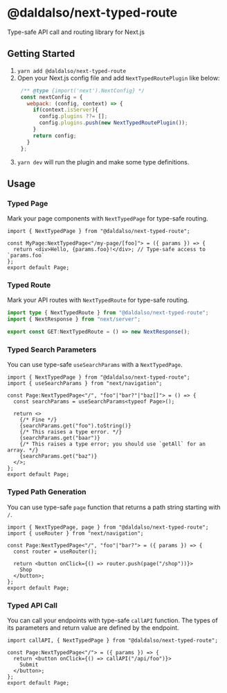 # @daldalso/next-typed-route
Type-safe API call and routing library for Next.js

## Getting Started
1. `yarn add @daldalso/next-typed-route`
2. Open your Next.js config file and add `NextTypedRoutePlugin` like below:
   ```js
    /** @type {import('next').NextConfig} */
    const nextConfig = {
      webpack: (config, context) => {
        if(context.isServer){
          config.plugins ??= [];
          config.plugins.push(new NextTypedRoutePlugin());
        }
        return config;
      }
    };
   ```
3. `yarn dev` will run the plugin and make some type definitions.

## Usage
### Typed Page
Mark your page components with `NextTypedPage` for type-safe routing.
```tsx
import { NextTypedPage } from "@daldalso/next-typed-route";

const MyPage:NextTypedPage<"/my-page/[foo]"> = ({ params }) => {
  return <div>Hello, {params.foo}!</div>; // Type-safe access to `params.foo`
};
export default Page;
```

### Typed Route
Mark your API routes with `NextTypedRoute` for type-safe routing.
```ts
import type { NextTypedRoute } from "@daldalso/next-typed-route";
import { NextResponse } from "next/server";

export const GET:NextTypedRoute = () => new NextResponse();
```

### Typed Search Parameters
You can use type-safe `useSearchParams` with a `NextTypedPage`.
```tsx
import { NextTypedPage } from "@daldalso/next-typed-route";
import { useSearchParams } from "next/navigation";

const Page:NextTypedPage<"/", "foo"|"bar?"|"baz[]"> = () => {
  const searchParams = useSearchParams<typeof Page>();

  return <>
    {/* Fine */}
    {searchParams.get("foo").toString()}
    {/* This raises a type error. */}
    {searchParams.get("baar")}
    {/* This raises a type error; you should use `getAll` for an array. */}
    {searchParams.get("baz")}
  </>;
};
export default Page;
```

### Typed Path Generation
You can use type-safe `page` function that returns a path string starting with `/`.
```tsx
import { NextTypedPage, page } from "@daldalso/next-typed-route";
import { useRouter } from "next/navigation";

const Page:NextTypedPage<"/", "foo"|"bar?"> = ({ params }) => {
  const router = useRouter();

  return <button onClick={() => router.push(page("/shop"))}>
    Shop
  </button>;
};
export default Page;
```

### Typed API Call
You can call your endpoints with type-safe `callAPI` function.
The types of its parameters and return value are defined by the endpoint.
```tsx
import callAPI, { NextTypedPage } from "@daldalso/next-typed-route";

const Page:NextTypedPage<"/"> = ({ params }) => {
  return <button onClick={() => callAPI("/api/foo")}>
    Submit
  </button>;
};
export default Page;
```